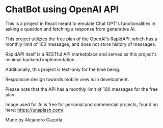 # ChatBot using OpenAI API

This is a project in React meant to emulate Chat GPT's functionalities in asking a question and fetching a response from generative AI.

This project utilizies the free plan of the OpenAI's RapidAPI, which has a monthly limit of 100 messages, and does not store history of messages.

RapidAPI itself is a RESTful API marketplace and serves as this project's minimal backend implementation.

Additionally, this project is text-only for the time being.

Responsive design towards mobile view is in development.

Please note that the API has a monthly limit of 100 messages for the free plan.

Image used for AI is free for personal and commercial projects, found on here: https://unsplash.com/

Made by Alejandro Cazorla
